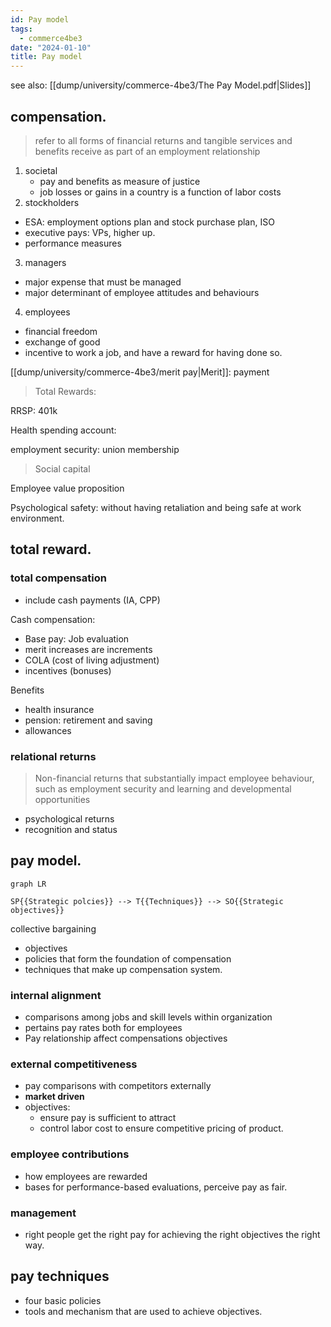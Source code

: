 ```yaml
---
id: Pay model
tags:
  - commerce4be3
date: "2024-01-10"
title: Pay model
---
```

see also: [[dump/university/commerce-4be3/The Pay Model.pdf|Slides]]

## compensation.

> refer to all forms of financial returns and tangible services and benefits receive as part of an employment relationship

1. societal
	- pay and benefits as measure of justice
	- job losses or gains in a country is a function of labor costs
2. stockholders
  - ESA: employment options plan and stock purchase plan, ISO
  - executive pays: VPs, higher up.
  - performance measures
3. managers
  - major expense that must be managed
  - major determinant of employee attitudes and behaviours
4. employees
  - financial freedom
  - exchange of good
  - incentive to work a job, and have a reward for having done so.

[[dump/university/commerce-4be3/merit pay|Merit]]: payment

> Total Rewards:

RRSP: 401k

Health spending account:

employment security: union membership

> Social capital

Employee value proposition

Psychological safety: without having retaliation and being safe at work environment.

## total reward.

### total compensation
- include cash payments (IA, CPP)

Cash compensation:
- Base pay: Job evaluation
- merit increases are increments
- COLA (cost of living adjustment)
- incentives (bonuses)

Benefits
- health insurance
- pension: retirement and saving
- allowances

### relational returns

> Non-financial returns that substantially impact employee behaviour, such as employment security and learning and developmental opportunities

- psychological returns
- recognition and status

## pay model.

```mermaid
graph LR

SP{{Strategic polcies}} --> T{{Techniques}} --> SO{{Strategic objectives}}
```

collective bargaining

- objectives
- policies that form the foundation of compensation
- techniques that make up compensation system.

### internal alignment
- comparisons among jobs and skill levels within organization
- pertains pay rates both for employees
- Pay relationship affect compensations objectives

### external competitiveness
- pay comparisons with competitors externally
- **market driven**
- objectives:
	- ensure pay is sufficient to attract
	- control labor cost to ensure competitive pricing of product.

### employee contributions
- how employees are rewarded
- bases for performance-based evaluations, perceive pay as fair.

### management
- right people get the right pay for achieving the right objectives the right way.

## pay techniques
- four basic policies
- tools and mechanism that are used to achieve objectives.
